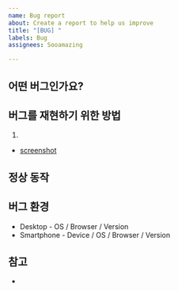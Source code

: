 ```yaml
---
name: Bug report
about: Create a report to help us improve
title: "[BUG] "
labels: Bug
assignees: Sooamazing

---
```


## 어떤 버그인가요?
<!-- API response, Exception 등 어떤 버그인지 간결하게 설명해 주세요. -->

## 버그를 재현하기 위한 방법
<!-- Given-When-Then 형식 / 1. 2. 형식 -->
1. 
- [screenshot]()

## 정상 동작
<!-- 예상했던 정상적인 결과가 어떤 것이었는지 설명해주세요 -->

## 버그 환경
<!-- 현재 버그가 일어난 환경을 간략히 설명해주세요 -->
- Desktop - OS / Browser / Version
- Smartphone - Device / OS / Browser / Version

## 참고
-
